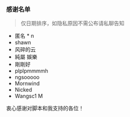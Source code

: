 ### 感谢名单

> 仅日期排序，如隐私原因不需公布请私聊告知

- 匿名 * n
- shawn
- 风碎的云
- 純屬 娛樂
- 剛剛好
- plplpmmmmh
- ngsooooo
- Mornwind
- Nicked
- Wangsc1 M

衷心感谢对脚本和我支持的各位！
